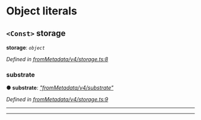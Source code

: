 

# Object literals

<a id="storage"></a>

## `<Const>` storage

**storage**: *`object`*

*Defined in [fromMetadata/v4/storage.ts:8](https://github.com/polkadot-js/api/blob/3e755b9/packages/type-storage/src/fromMetadata/v4/storage.ts#L8)*

<a id="storage.substrate"></a>

###  substrate

**● substrate**: *[&quot;fromMetadata/v4/substrate&quot;](_frommetadata_v4_substrate_.md)*

*Defined in [fromMetadata/v4/storage.ts:9](https://github.com/polkadot-js/api/blob/3e755b9/packages/type-storage/src/fromMetadata/v4/storage.ts#L9)*

___

___

